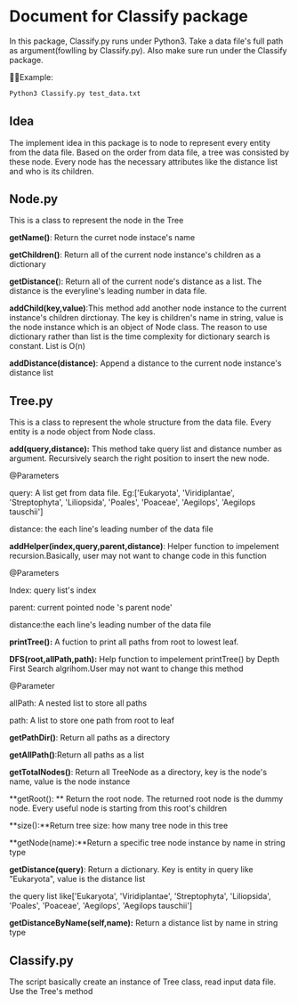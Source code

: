 # Document for Classify package

In this package, Classify.py runs under Python3. Take a data file's full path as argument(fowlling by Classify.py). Also make sure run under the Classify package.

Example:

```bash
Python3 Classify.py test_data.txt
```

## **Idea**

The implement idea in this package is to node to represent every entity from the data file. Based on the order from data file, a tree was consisted by these node. Every node has the necessary attributes like the distance list and who is its children.

## **Node.py**

This is a class to represent the node in the Tree

**getName()**: Return the curret node instace's name

**getChildren()**: Return all of the current node instance's children as a dictionary

**getDistance(**): Return all of the current node's distance as a list. The distance is the everyline's leading number in data file.

**addChild(key,value)**:This method add  another node instance to the current instance's children dirctionay. The key is children's name in string, value is the node instance which is an object of Node class. The reason to use dictionary rather than list is the time complexity for dictionary search is constant. List is O(n)

**addDistance(distance)**: Append a distance to the current node instance's distance list

## **Tree.py**

This is a class to represent the whole structure from the data file. Every entity is a node object from Node class.

**add(query,distance):** This method take query list and distance number as argument. Recursively search the right position to insert the new node.

@Parameters 

query: A list get from data file. Eg:['Eukaryota', 'Viridiplantae', 'Streptophyta', 'Liliopsida', 'Poales', 'Poaceae', 'Aegilops', 'Aegilops tauschii']

distance: the each line's leading number of the data file

**addHelper(index,query,parent,distance)**: Helper function to impelement recursion.Basically, user may not want to change code in this function

@Parameters

Index: query list's index

parent: current pointed node 's parent node'

distance:the each line's leading number of the data file

**printTree():** A fuction to print all paths from root to lowest leaf.

**DFS(root,allPath,path):** Help function to impelement printTree() by Depth First Search algrihom.User may not want to change this method

@Parameter

allPath: A nested list to store all paths

path: A list to store one path from root to leaf

**getPathDir()**: Return all paths as a directory

**getAllPath()**:Return all paths as a list

**getTotalNodes()**: Return all TreeNode as a directory, key is the node's name, value is the node instance

**getRoot(): ** Return the root node. The returned root node is the dummy node. Every useful node is starting from this root's children

**size():**Return tree size: how many tree node in this tree

**getNode(name):**Return a specific tree node instance by name in string type

**getDistance(query)**: Return a dictionary. Key is entity in query  like "Eukaryota", value is the distance list

the query list like['Eukaryota', 'Viridiplantae', 'Streptophyta', 'Liliopsida', 'Poales', 'Poaceae', 'Aegilops', 'Aegilops tauschii']

**getDistanceByName(self,name):** Return a distance list by name in string type



## Classify.py

The script basically create an instance of Tree class, read input data file. Use the Tree's method

